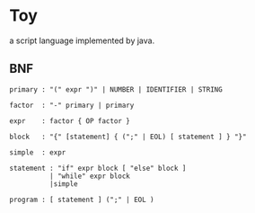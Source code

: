 # Toy

a script language implemented by java.

## BNF

```
primary : "(" expr ")" | NUMBER | IDENTIFIER | STRING

factor  : "-" primary | primary

expr    : factor { OP factor }

block   : "{" [statement] { (";" | EOL) [ statement ] } "}"

simple  : expr

statement : "if" expr block [ "else" block ]
          | "while" expr block
          |simple

program : [ statement ] (";" | EOL )

```